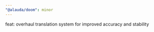 ```yaml
---
"@alauda/doom": minor
---
```


feat: overhaul translation system for improved accuracy and stability
